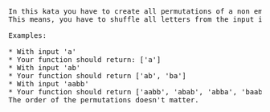 <pre>
In this kata you have to create all permutations of a non empty input string and remove duplicates, if present. 
This means, you have to shuffle all letters from the input in all possible orders.

Examples:

* With input 'a'
* Your function should return: ['a']
* With input 'ab'
* Your function should return ['ab', 'ba']
* With input 'aabb'
* Your function should return ['aabb', 'abab', 'abba', 'baab', 'baba', 'bbaa']
The order of the permutations doesn't matter.
</pre>
